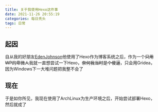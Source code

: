 ```yaml
---
title: 关于我使用Hexo这件事
date: 2021-11-26 20:55:19
categories: 每日秃头
tags: 日常
---
```


## 起因

自从我的好朋友[EdenJohnson](https://edenjohnson.cyou/)他使用了Hexo作为博客系统之后，作为一个~~只用WP的卑微人~~我就一直想尝试一下Hexo，~~奈何我当时是个傻逼~~，只会用Gridea，因为Windows下一大堆问题把我整不会了

## 现在

于是如你所见，我现在使用了ArchLinux为生产环境之后，开始尝试部署Hexo，然后就成了
